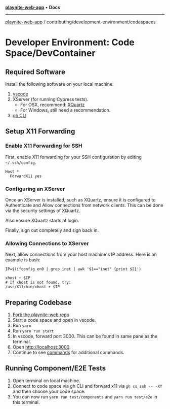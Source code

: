 [**playnite-web-app**](../../../README.md) • **Docs**

***

[playnite-web-app](../../../README.md) / contributing/development-environment/codespaces

# Developer Environment: Code Space/DevContainer

## Required Software

Install the following software on your local machine:

1. [vscode](https://code.visualstudio.com/Download)
2. XServer (for running Cypress tests).
   - For OSX, recommend: [XQuartz](https://www.bing.com/ck/a?!&&p=c21da4f99329c03fJmltdHM9MTcxODg0MTYwMCZpZ3VpZD0zOTJjZTBlOC1iMzRjLTY3Y2MtMDU4NC1mM2NkYjI2MDY2NjUmaW5zaWQ9NTIyNw&ptn=3&ver=2&hsh=3&fclid=392ce0e8-b34c-67cc-0584-f3cdb2606665&psq=xquartz+&u=a1aHR0cHM6Ly93d3cueHF1YXJ0ei5vcmcv&ntb=1)
   - For Windows, still need a recommendation.
3. [gh CLI](https://github.com/cli/cli)

## Setup X11 Forwarding

### Enable X11 Forwarding for SSH

First, enable X11 forwarding for your SSH configuration by editing `~/.ssh/config`.

```ssh_config
Host *
  ForwardX11 yes
```

### Configuring an XServer

Once an XServer is installed, such as XQuartz, ensure it is configured to Authenticate and Allow connections from network clients. This can be done via the security settings of XQuartz.

Also ensure XQuartz starts at login.

Finally, sign out completely and sign back in.

### Allowing Connections to XServer

Next, allow connections from your host machine's IP address. Here is an example is bash:

```shell
IP=$(ifconfig en0 | grep inet | awk '$1=="inet" {print $2}')

xhost + $IP
# If xhost is not found, try:
/usr/X11/bin/xhost + $IP
```

## Preparing Codebase

1. [Fork the playnite-web repo](https://github.com/andrew-codes/playnite-web/fork)
2. Start a code space and open in vscode.
3. Run `yarn`
4. Run `yarn run start`
5. In vscode, forward port 3000. This can be found in same pane as the terminal.
6. Open [http://localhost:3000](http://localhost:3000).
7. Continue to see [commands](./index.md#running-playnite-web) for additional commands.

## Running Component/E2E Tests

1. Open terminal on local machine.
2. Connect to code space via gh CLI and forward x11 via `gh cs ssh -- -XY` and then choose your code space.
3. You can now run `yarn run test/components` and `yarn run test/e2e` in this terminal.
